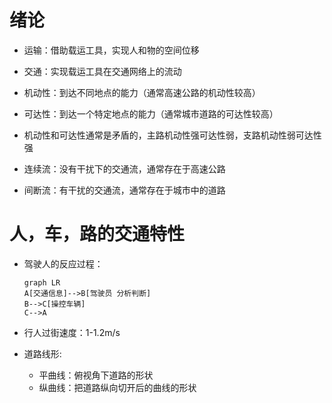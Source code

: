 # 绪论
* 运输：借助载运工具，实现人和物的空间位移

* 交通：实现载运工具在交通网络上的流动

* 机动性：到达不同地点的能力（通常高速公路的机动性较高）

* 可达性：到达一个特定地点的能力（通常城市道路的可达性较高）

* 机动性和可达性通常是矛盾的，主路机动性强可达性弱，支路机动性弱可达性强

* 连续流：没有干扰下的交通流，通常存在于高速公路

* 间断流：有干扰的交通流，通常存在于城市中的道路

# 人，车，路的交通特性
* 驾驶人的反应过程：

    ```mermaid
    graph LR
    A[交通信息]-->B[驾驶员 分析判断]
    B-->C[操控车辆]
    C-->A
    ```

* 行人过街速度：1-1.2m/s

* 道路线形:

    * 平曲线：俯视角下道路的形状
    * 纵曲线：把道路纵向切开后的曲线的形状